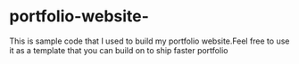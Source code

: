 # portfolio-website-
This is sample code that I used to build my portfolio website.Feel free to use it as a template that you can build on to ship faster portfolio
